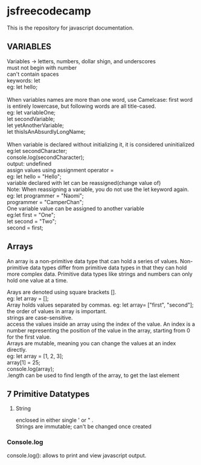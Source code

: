 # jsfreecodecamp
This is the repository for javascript documentation. 
<h2>VARIABLES</h2>
Variables -> letters, numbers, dollar shign, and underscores <br>
            must not begin with number <br>
            can't contain spaces <br>
keywords: let  <br>eg: let hello; <br> <br>
When variables names are more than one word, use Camelcase: first word is entirely lowercase, but following words are all title-cased. <br>
eg: let variableOne; <br>
let secondVariable; <br>
let yetAnotherVariable; <br>
let thisIsAnAbsurdlyLongName; <br> <br>
When variable is declared without initializing it, it is considered uninitialized
eg:let secondCharacter; <br>
console.log(secondCharacter); <br>
output: undefined <br>
assign values using assignment operator = <br>
eg: let hello = "Hello"; <br>
variable declared with let can be reassigned(change value of) <br>
Note: When reassigning a variable, you do not use the let keyword again.  <br>
eg: let programmer = "Naomi"; <br>
programmer = "CamperChan"; <br>
One variable value can be assigned to another variable <br>
eg:let first = "One";<br>
let second = "Two";<br>
second = first; <br>

<h2> Arrays</h2>
<p>An array is a non-primitive data type that can hold a series of values. Non-primitive data types differ from primitive data types in that they can hold more complex data. Primitive data types like strings and numbers can only hold one value at a time.</p>
Arays are denoted using square brackets []. <br>
eg: let array = []; <br>
Array holds values separated by commas. eg: let array= ["first", "second"]; <br>
the order of values in array is important. <br>
strings are case-sensitive. <br> 
access the values inside an array using the index of the value. An index is a number representing the position of the value in the array, starting from 0 for the first value. <br>
Arrays are mutable, meaning you can change the values at an index directly. <br>
eg: let array = [1, 2, 3]; <br>
array[1] = 25; <br>
console.log(array); <br>
.length can be used to find length of the array, to get the last element 
<h2>7 Primitive Datatypes</h2>
<ol>
  <li>String</li>
  <p>enclosed in either single ' or " . <br> Strings are immutable; can't be changed once created</p>
</ol>

<h3>Console.log</h3>
<p>console.log(): allows to print and view javascript output. </p>

